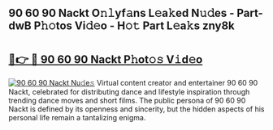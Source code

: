 ## 90 60 90 Nackt O𝚗𝚕yf𝚊ns L𝚎a𝚔ed N𝚞𝚍es - Part-dwB P𝚑𝚘tos Vi𝚍𝚎o - H𝚘𝚝 Part L𝚎a𝚔s zny8k

# <h2><a href="http://kf4hzjy.oniu.top/?m=90+60+90+Nackt">🔗👉 🔴 90 60 90 Nackt P𝚑ot𝚘𝚜 V𝚒d𝚎o</a></h2>

[![90 60 90 Nackt Nu𝚍e𝚜](https://i.imgur.com/0qMVB7G.gif)](http://kf4hzjy.oniu.top/?m=90+60+90+Nackt)
Virtual content creator and entertainer 90 60 90 Nackt, celebrated for distributing dance and lifestyle inspiration through trending dance moves and short films. The public persona of 90 60 90 Nackt is defined by its openness and sincerity, but the hidden aspects of his personal life remain a tantalizing enigma.  
